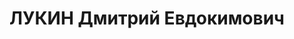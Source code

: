 ---
title: ЛУКИН Дмитрий Евдокимович
description: "Род. в 1888, Средне-Волжский кр., русский, обр.: среднее, б/п. Проживал:\
  \ г. Иркутск. Начальник финансового сектора завода им. Куйбышева \n  Арестован 20.04.1937.\
  \ Обв. по ст. ст. 58-1 \"а\", 58-8, 58-9, 58-11 УК РСФСР. Приговор: ВК ВС СССР,\
  \ 25.10.1937 – ВМН. Расстрелян 25.10.1937, г.Иркутск. \n  Реабилитирован ВК ВС СССР\
  \ 22.09.1956"
---